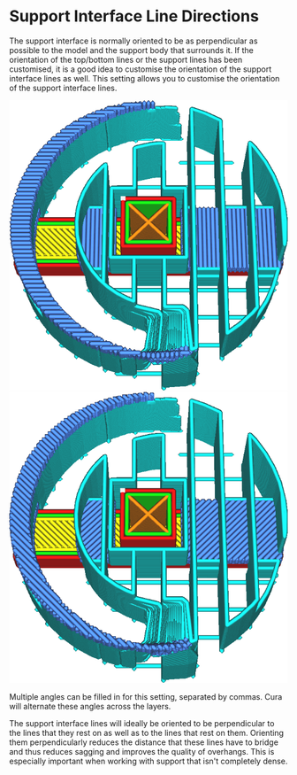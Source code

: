Support Interface Line Directions
====
The support interface is normally oriented to be as perpendicular as possible to the model and the support body that surrounds it. If the orientation of the top/bottom lines or the support lines has been customised, it is a good idea to customise the orientation of the support interface lines as well. This setting allows you to customise the orientation of the support interface lines.

<!--screenshot {
"image_path": "support_interface_angles_0.png",
"models": [
    {
        "script": "plug.scad",
        "transformation": ["scale(0.5)"]
    }
],
"camera_position": [0, 36, 92],
"settings": {
    "support_enable": true,
    "support_interface_enable": true,
    "support_interface_pattern": "lines",
    "support_interface_angles": [0, 90]
},
"layer": 118,
"colours": 128
}-->
<!--screenshot {
"image_path": "support_interface_angles_45.png",
"models": [
    {
        "script": "plug.scad",
        "transformation": ["scale(0.5)"]
    }
],
"camera_position": [0, 36, 92],
"settings": {
    "support_enable": true,
    "support_interface_enable": true,
    "support_interface_pattern": "lines",
    "support_interface_angles": [45, 135]
},
"layer": 118,
"colours": 128
}-->
![Angled at 0° and 90°](images/support_interface_angles_0.png)
![Angled at 45° and 135°](images/support_interface_angles_45.png)

Multiple angles can be filled in for this setting, separated by commas. Cura will alternate these angles across the layers.

The support interface lines will ideally be oriented to be perpendicular to the lines that they rest on as well as to the lines that rest on them. Orienting them perpendicularly reduces the distance that these lines have to bridge and thus reduces sagging and improves the quality of overhangs. This is especially important when working with support that isn't completely dense.
